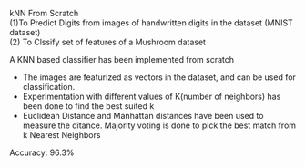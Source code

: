 kNN From Scratch <br>
(1)To Predict Digits from images of handwritten digits in the dataset (MNIST dataset) <br>
(2) To Clssify set of features of a Mushroom dataset

A KNN based classifier has been implemented from scratch
* The images are featurized as vectors in the dataset, and can be used for classification.
* Experimentation with different values of K(number of neighbors) has been done to find the best suited k
* Euclidean Distance and Manhattan distances have been used to measure the ditance. Majority voting is done to pick the best match from k Nearest Neighbors

Accuracy: 96.3%
